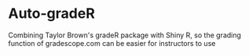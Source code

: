 # Auto-gradeR
Combining Taylor Brown's gradeR package with Shiny R, so the grading function of gradescope.com can be
easier for instructors to use
